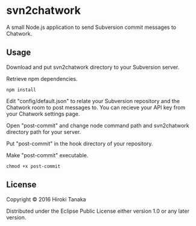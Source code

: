 # svn2chatwork

A small Node.js application to send Subversion commit messages to Chatwork.

## Usage

Download and put svn2chatwork directory to your Subversion server.

Retrieve npm dependencies.

```
npm install
```

Edit "config/default.json" to relate your Subversion repository and the Chatwork room to post messages to.
You can recieve your API key from your Chatwork settings page.

Open "post-commit" and change node command path and svn2chatwork directory path for your server.

Put "post-commit" in the hook directory of your repository.

Make "post-commit" executable.

```
chmod +x post-commit
```

## License

Copyright © 2016 Hiroki Tanaka

Distributed under the Eclipse Public License either version 1.0 or any later version.
